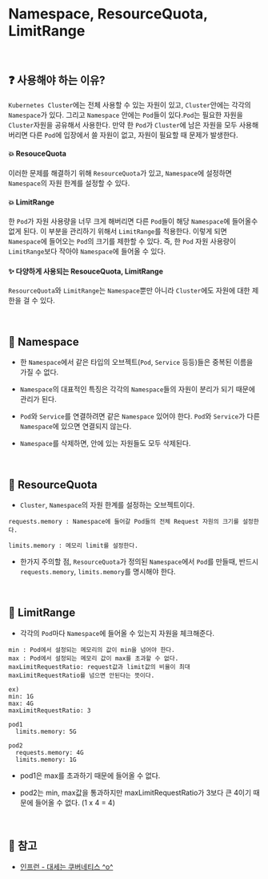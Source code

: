 # Namespace, ResourceQuota, LimitRange

<br>

## :question: 사용해야 하는 이유?

`Kubernetes Cluster`에는 전체 사용할 수 있는 자원이 있고, `Cluster`안에는 각각의 `Namespace`가 있다. 그리고 `Namespace` 안에는 `Pod`들이 있다.`Pod`는 필요한 자원을 `Cluster`자원을 공유해서 사용한다. 만약 한 `Pod`가 `Cluster`에 남은 자원을 모두 사용해버리면 다른 `Pod`에 입장에서 쓸 자원이 없고, 자원이 필요할 때 문제가 발생한다.

#### :boom: ResouceQuota

이러한 문제를 해결하기 위해 `ResourceQuota`가 있고, `Namespace`에 설정하면 `Namespace`의 자원 한계를 설정할 수 있다.

#### :boom: LimitRange

한 `Pod`가 자원 사용량을 너무 크게 해버리면 다른 `Pod`들이 해당 `Namespace`에 들어올수 없게 된다. 이 부분을 관리하기 위해서 `LimitRange`를 적용한다. 이렇게 되면 `Namespace`에 들어오는 `Pod`의 크기를 제한할 수 있다. 즉, 한 `Pod` 자원 사용량이 `LimitRange`보다 작아야 `Namespace`에 들어올 수 있다.

#### :sparkles: 다양하게 사용되는 ResouceQuota, LimitRange

`ResourceQuota`와 `LimitRange`는 `Namespace`뿐만 아니라 `Cluster`에도 자원에 대한 제한을 걸 수 있다.

<br>

## :book: Namespace

- 한 `Namespace`에서 같은 타입의 오브젝트(`Pod`, `Service` 등등)들은 중복된 이름을 가질 수 없다.

- `Namespace`의 대표적인 특징은 각각의 `Namespace`들의 자원이 분리가 되기 때문에 관리가 된다.

- `Pod`와 `Service`를 연결하려면 같은 `Namespace` 있어야 한다. `Pod`와 `Service`가 다른 `Namespace`에 있으면 연결되지 않는다.

- `Namespace`를 삭제하면, 안에 있는 자원들도 모두 삭제된다.

<br>

## :book: ResourceQuota

- `Cluster`, `Namespace`의 자원 한계를 설정하는 오브젝트이다.

```
requests.memory : Namespace에 들어갈 Pod들의 전체 Request 자원의 크기를 설정한다.

limits.memory : 메모리 limit를 설정한다.
```

- 한가지 주의할 점, `ResourceQuota`가 정의된 `Namespace`에서 `Pod`를 만들때, 반드시 `requests.memory`, `limits.memory`를 명시해야 한다.

<br>

## :book: LimitRange

- 각각의 `Pod`마다 `Namespace`에 들어올 수 있는지 자원을 체크해준다.

```
min : Pod에서 설정되는 메모리의 값이 min을 넘어야 한다.
max : Pod에서 설정되는 메모리 값이 max를 초과할 수 없다.
maxLimitRequestRatio: request값과 limit값의 비율이 최대 maxLimitRequestRatio를 넘으면 안된다는 뜻이다.
```

```
ex)
min: 1G
max: 4G
maxLimitRequestRatio: 3

pod1
  limits.memory: 5G

pod2
  requests.memory: 4G
  limits.memory: 1G
```

- pod1은 max를 초과하기 때문에 들어올 수 없다.

- pod2는 min, max값을 통과하지만 maxLimitRequestRatio가 3보다 큰 4이기 때문에 들어올 수 없다. (1 x 4 = 4)

<br>

## :bookmark: 참고

- [인프런 - 대세는 쿠버네티스 ^o^](https://www.inflearn.com/course/%EC%BF%A0%EB%B2%84%EB%84%A4%ED%8B%B0%EC%8A%A4-%EA%B8%B0%EC%B4%88)
